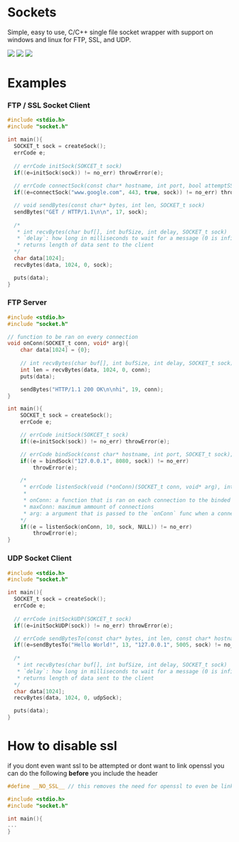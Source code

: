 # Sockets
Simple, easy to use, C/C++ single file socket wrapper with support on windows and linux for FTP, SSL, and UDP. 

![](https://img.shields.io/badge/Windows-passing-success)
![](https://img.shields.io/badge/Linux-passing-success)
![](https://img.shields.io/badge/Version-1.2-lightgray)


# Examples

### FTP / SSL Socket Client
```c
#include <stdio.h>
#include "socket.h"

int main(){
  SOCKET_t sock = createSock();
  errCode e;
  
  // errCode initSock(SOKCET_t sock)
  if((e=initSock(sock)) != no_err) throwError(e);
  
  // errCode connectSock(const char* hostname, int port, bool attemptSSL, SOCKET_t sock)
  if((e=connectSock("www.google.com", 443, true, sock)) != no_err) throwError(e);

  // void sendBytes(const char* bytes, int len, SOCKET_t sock)
  sendBytes("GET / HTTP/1.1\n\n", 17, sock);
  
  /*
   * int recvBytes(char buf[], int bufSize, int delay, SOCKET_t sock)
   * `delay`: how long in milliseconds to wait for a message (0 is infinite)
   * returns length of data sent to the client
  */
  char data[1024];
  recvBytes(data, 1024, 0, sock);

  puts(data); 
}
```

### FTP Server
```c
#include <stdio.h>
#include "socket.h"

// function to be ran on every connection
void onConn(SOCKET_t conn, void* arg){
    char data[1024] = {0};
    
    // int recvBytes(char buf[], int bufSize, int delay, SOCKET_t sock)
    int len = recvBytes(data, 1024, 0, conn);
    puts(data);

    sendBytes("HTTP/1.1 200 OK\n\nhi", 19, conn);
}

int main(){
    SOCKET_t sock = createSock();
    errCode e;

    // errCode initSock(SOKCET_t sock)
    if((e=initSock(sock)) != no_err) throwError(e);

    // errCode bindSock(const char* hostname, int port, SOCKET_t sock);
    if((e = bindSock("127.0.0.1", 8080, sock)) != no_err)
        throwError(e);

    /*
     * errCode listenSock(void (*onConn)(SOCKET_t conn, void* arg), int maxConn, SOCKET_t sock, void* arg)
     *
     * onConn: a function that is ran on each connection to the binded sock
     * maxConn: maximum ammount of connections
     * arg: a argument that is passed to the `onConn` func when a connection is made
    */
    if((e = listenSock(onConn, 10, sock, NULL)) != no_err)
        throwError(e);
}
```

### UDP Socket Client
```c
#include <stdio.h>
#include "socket.h"

int main(){
  SOCKET_t sock = createSock();
  errCode e;
  
  // errCode initSockUDP(SOKCET_t sock)
  if((e=initSockUDP(sock)) != no_err) throwError(e);

  // errCode sendBytesTo(const char* bytes, int len, const char* hostname, int port, SOCKET_t sock)
  if((e=sendBytesTo("Hello World!", 13, "127.0.0.1", 5005, sock) != no_err) throwError(e);
  
  /*
   * int recvBytes(char buf[], int bufSize, int delay, SOCKET_t sock)
   * `delay`: how long in milliseconds to wait for a message (0 is infinite)
   * returns length of data sent to the client
  */
  char data[1024];
  recvBytes(data, 1024, 0, udpSock);

  puts(data); 
}
```

# How to disable ssl
if you dont even want ssl to be attempted or dont want to link openssl you can do the following __before__ you include the header
```c
#define __NO_SSL__ // this removes the need for openssl to even be linked with the project, although ssl wont be even attempted

#include <stdio.h>
#include "socket.h"

int main(){
...
}
```
